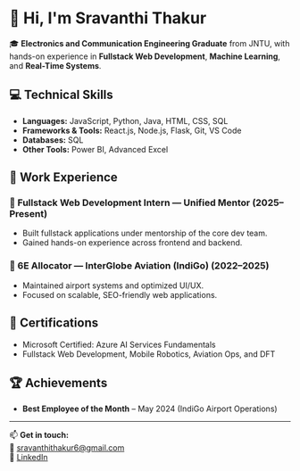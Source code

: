 # 👋 Hi, I'm Sravanthi Thakur

🎓 **Electronics and Communication Engineering Graduate** from JNTU, with hands-on experience in **Fullstack Web Development**, **Machine Learning**, and **Real-Time Systems**.

## 💻 Technical Skills

- **Languages:** JavaScript, Python, Java, HTML, CSS, SQL  
- **Frameworks & Tools:** React.js, Node.js, Flask, Git, VS Code  
- **Databases:** SQL  
- **Other Tools:** Power BI, Advanced Excel

## 💼 Work Experience

### 🔧 Fullstack Web Development Intern — Unified Mentor (2025–Present)
- Built fullstack applications under mentorship of the core dev team.
- Gained hands-on experience across frontend and backend.

### 🛫 6E Allocator — InterGlobe Aviation (IndiGo) (2022–2025)
- Maintained airport systems and optimized UI/UX.
- Focused on scalable, SEO-friendly web applications.

## 📜 Certifications
- Microsoft Certified: Azure AI Services Fundamentals
- Fullstack Web Development, Mobile Robotics, Aviation Ops, and DFT

## 🏆 Achievements
- **Best Employee of the Month** – May 2024 (IndiGo Airport Operations)

---

📫 **Get in touch:**  
📧 sravanthithakur6@gmail.com  
🔗 [LinkedIn](https://www.linkedin.com/in/sravanthi-thakur)

